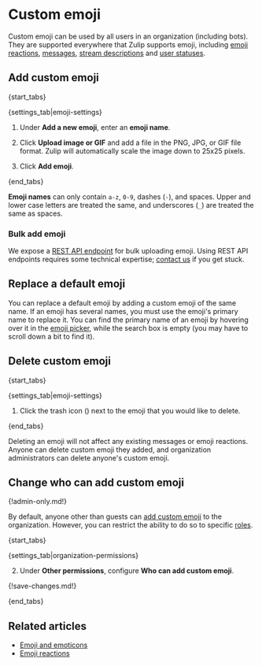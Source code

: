 # Custom emoji

Custom emoji can be used by all users in an organization (including
bots).  They are supported everywhere that Zulip supports emoji,
including [emoji reactions][emoji-reactions],
[messages][emoji-messages], [stream descriptions][emoji-streams] and
[user statuses][emoji-status].

[emoji-reactions]: /help/emoji-reactions
[emoji-messages]: /help/format-your-message-using-markdown#emoji-and-emoticons
[emoji-streams]: /help/change-the-stream-description
[emoji-status]: /help/status-and-availability

## Add custom emoji

{start_tabs}

{settings_tab|emoji-settings}

1. Under **Add a new emoji**, enter an **emoji name**.

1. Click **Upload image or GIF** and add a file in the PNG, JPG, or
   GIF file format. Zulip will automatically scale the image down to
   25x25 pixels.

1. Click **Add emoji**.

{end_tabs}

**Emoji names** can only contain `a-z`, `0-9`, dashes (`-`), and spaces.
Upper and lower case letters are treated the same, and underscores (`_`)
are treated the same as spaces.

### Bulk add emoji

We expose a [REST API endpoint](/api/upload-custom-emoji) for bulk uploading
emoji. Using REST API endpoints requires some technical expertise;
[contact us](/help/contact-support) if you get stuck.

## Replace a default emoji

You can replace a default emoji by adding a custom emoji of the same
name. If an emoji has several names, you must use the emoji's primary name
to replace it. You can find the primary name of an emoji by hovering over it
in the [emoji picker](/help/emoji-and-emoticons#select-from-the-emoji-picker),
while the search box is empty (you may have to scroll down a bit to find it).

## Delete custom emoji

{start_tabs}

{settings_tab|emoji-settings}

1. Click the trash icon (<i class="fa fa-trash-o"></i>) next to the
   emoji that you would like to delete.

{end_tabs}

Deleting an emoji will not affect any existing messages or emoji
reactions. Anyone can delete custom emoji they added, and organization
administrators can delete anyone's custom emoji.

## Change who can add custom emoji

{!admin-only.md!}

By default, anyone other than guests can [add custom emoji](/help/custom-emoji)
to the organization. However, you can restrict the ability to do so to specific
[roles](/help/roles-and-permissions).

{start_tabs}

{settings_tab|organization-permissions}

2. Under **Other permissions**, configure **Who can add custom emoji**.

{!save-changes.md!}

{end_tabs}

## Related articles

* [Emoji and emoticons](/help/emoji-and-emoticons)
* [Emoji reactions](/help/emoji-reactions)
